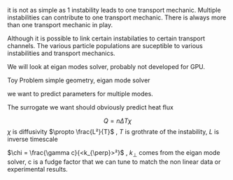 it is not as simple as 1 instability leads to one transport mechanic. Multiple instabilities can contribute to one transport mechanic. There is always more than one transport mechanic in play. 

Although it is possible to link certain instabilaties to certain transport channels. The various particle populations are suceptible to various instabilities and transport mechanics. 

We will look at eigan modes solver, probably not developed for GPU.

Toy Problem
simple geometry, eigan mode solver

we want to predict parameters for multiple modes. 

The surrogate we want should obviously predict heat flux

$$
Q = n \Delta T \chi
$$
$\chi$ is diffusivity $\propto \frac{L²}{T}$  , $T$ is grothrate of the instability, $L$ is inverse timescale   

$\chi = \frac{\gamma c}{<k_{\perp}>²}$ , $k_{\perp}$ comes from the eigan mode solver, c is a fudge factor that we can tune to match the non linear data or experimental results.


